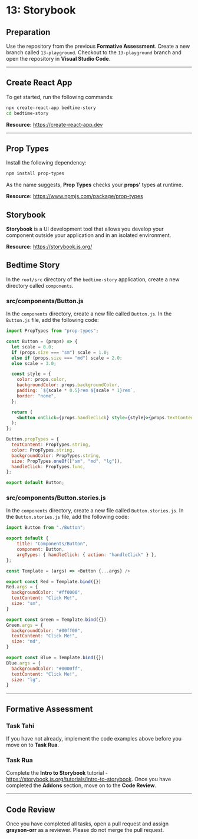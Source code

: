 # 13: Storybook

## Preparation

Use the repository from the previous **Formative Assessment**. Create a new branch called `13-playground`. Checkout to the `13-playground` branch and open the repository in **Visual Studio Code**.

---

## Create React App

To get started, run the following commands: 

```bash
npx create-react-app bedtime-story
cd bedtime-story
```

**Resource:** <https://create-react-app.dev>

---

## Prop Types

Install the following dependency:

```bash
npm install prop-types
```

As the name suggests, **Prop Types** checks your **props'** types at runtime.

**Resource:** <https://www.npmjs.com/package/prop-types>

## Storybook

**Storybook** is a UI development tool that allows you develop your component outside your application and in an isolated environment.

**Resource:** <https://storybook.js.org/>

## Bedtime Story

In the `root/src` directory of the `bedtime-story` application, create a new directory called `components`.

### src/components/Button.js

In the `components` directory, create a new file called `Button.js`. In the `Button.js` file, add the following code:

```jsx
import PropTypes from "prop-types";

const Button = (props) => {
  let scale = 0.0;
  if (props.size === "sm") scale = 1.0;
  else if (props.size === "md") scale = 2.0;
  else scale = 3.0;

  const style = {
    color: props.color,
    backgroundColor: props.backgroundColor,
    padding: `${scale * 0.5}rem ${scale * 1}rem`,
    border: "none",
  };

  return (
    <button onClick={props.handleClick} style={style}>{props.textContent}</button>
  );
};

Button.propTypes = {
  textContent: PropTypes.string,
  color: PropTypes.string,
  backgroundColor: PropTypes.string,
  size: PropTypes.oneOf(["sm", "md", "lg"]),
  handleClick: PropTypes.func,
};

export default Button;
```

### src/components/Button.stories.js

In the `components` directory, create a new file called `Button.stories.js`. In the `Button.stories.js` file, add the following code:

```js
import Button from "./Button";

export default {
    title: "Components/Button",
    component: Button,
    argTypes: { handleClick: { action: "handleClick" } },
};

const Template = (args) => <Button {...args} />

export const Red = Template.bind({})
Red.args = {
  backgroundColor: "#ff0000",
  textContent: "Click Me!",
  size: "sm",
}

export const Green = Template.bind({})
Green.args = {
  backgroundColor: "#00ff00",
  textContent: "Click Me!",
  size: "md",
}

export const Blue = Template.bind({})
Blue.args = {
  backgroundColor: "#0000ff",
  textContent: "Click Me!",
  size: "lg",
}
```

---

## Formative Assessment

### Task Tahi

If you have not already, implement the code examples above before you move on to **Task Rua**.

### Task Rua

Complete the **Intro to Storybook** tutorial - <https://storybook.js.org/tutorials/intro-to-storybook>. Once you have completed the **Addons** section, move on to the **Code Review**.

---

## Code Review

Once you have completed all tasks, open a pull request and assign **grayson-orr** as a reviewer. Please do not merge the pull request.
